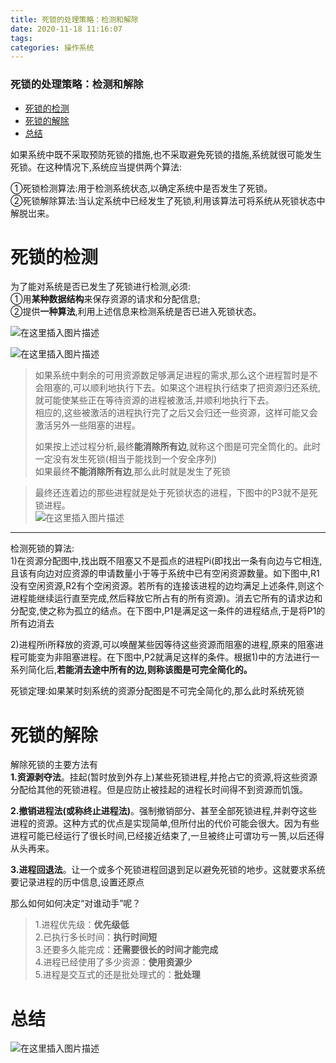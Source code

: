 ```yaml
---
title: 死锁的处理策略：检测和解除
date: 2020-11-18 11:16:07
tags: 
categories: 操作系统
---
```


<!--more-->

### 死锁的处理策略：检测和解除

- [死锁的检测](#_9)
- [死锁的解除](#_36)
- [总结](#_53)

如果系统中既不采取预防死锁的措施,也不采取避免死锁的措施,系统就很可能发生死锁。在这种情况下,系统应当提供两个算法:

①死锁检测算法:用于检测系统状态,以确定系统中是否发生了死锁。  
②死锁解除算法:当认定系统中已经发生了死锁,利用该算法可将系统从死锁状态中解脱岀来。

# 死锁的检测

为了能对系统是否已发生了死锁进行检测,必须:  
①用**某种数据结构**来保存资源的请求和分配信息;  
②提供**一种算法**,利用上述信息来检测系统是否已进入死锁状态。

![在这里插入图片描述](https://img-blog.csdnimg.cn/20201118110320979.png?x-oss-process=image/watermark,type_ZmFuZ3poZW5naGVpdGk,shadow_10,text_aHR0cHM6Ly9ibG9nLmNzZG4ubmV0L3FxXzIxMDQwNTU5,size_16,color_FFFFFF,t_70#pic_center)

![在这里插入图片描述](https://img-blog.csdnimg.cn/20201118110355597.png?x-oss-process=image/watermark,type_ZmFuZ3poZW5naGVpdGk,shadow_10,text_aHR0cHM6Ly9ibG9nLmNzZG4ubmV0L3FxXzIxMDQwNTU5,size_16,color_FFFFFF,t_70#pic_center)

> 如果系统中剩余的可用资源数足够满足进程的需求,那么这个进程暂时是不会阻塞的,可以顺利地执行下去。如果这个进程执行结束了把资源归还系统,就可能使某些正在等待资源的进程被激活,并顺利地执行下去。  
> 相应的,这些被激活的进程执行完了之后又会归还一些资源，这样可能又会激活另外一些阻塞的进程。  
>   
> 如果按上述过程分析,最终**能消除所有边**,就称这个图是可完全筒化的。此时一定没有发生死锁\(相当于能找到一个安全序列\)  
> 如果最终**不能消除所有边**,那么此时就是发生了死锁

> 最终还连着边的那些进程就是处于死锁状态的进程，下图中的P3就不是死锁进程。  
> ![在这里插入图片描述](https://img-blog.csdnimg.cn/20201118111118828.png?x-oss-process=image/watermark,type_ZmFuZ3poZW5naGVpdGk,shadow_10,text_aHR0cHM6Ly9ibG9nLmNzZG4ubmV0L3FxXzIxMDQwNTU5,size_16,color_FFFFFF,t_70#pic_center)

---

检测死锁的算法:  
1\)在资源分配图中,找出既不阻塞又不是孤点的进程Pi\(即找出一条有向边与它相连,且该有向边对应资源的申请数量小于等于系统中已有空闲资源数量。如下图中,R1没有空闲资源,R2有个空闲资源。若所有的连接该进程的边均满足上述条件,则这个进程能继续运行直至完成,然后释放它所占有的所有资源\)。消去它所有的请求边和分配变,使之称为孤立的结点。在下图中,P1是满足这一条件的进程结点,于是将P1的所有边消去

2\)进程所i所释放的资源,可以唤醒某些因等待这些资源而阻塞的进程,原来的阻塞进程可能变为非阻塞进程。在下图中,P2就满足这样的条件。根据1\)中的方法进行一系列简化后,**若能消去途中所有的边,则称该图是可完全简化的。**

死锁定理:如果某时刻系统的资源分配图是不可完全简化的,那么此时系统死锁

# 死锁的解除

解除死锁的主要方法有  
**1.资源剥夺法**。挂起\(暂时放到外存上\)某些死锁进程,并抢占它的资源,将这些资源分配给其他的死锁进程。但是应防止被挂起的进程长时间得不到资源而饥饿。

**2.撤销进程法\(或称终止进程法\)**。强制撤销部分、甚至全部死锁进程,并剥夺这些进程的资源。这种方式的优点是实现简单,但所付出的代价可能会很大。因为有些进程可能已经运行了很长时间,已经接近结束了,一旦被终止可谓功亏一篑,以后还得从头再来。

**3.进程回退法**。让一个或多个死锁进程回退到足以避免死锁的地步。这就要求系统要记录进程的历中信息,设置还原点

那么如何如何决定“对谁动手”呢？

> 1.进程优先级：**优先级低**  
> 2.已执行多长时间：**执行时间短**  
> 3.还要多久能完成：**还需要很长的时间才能完成**  
> 4.进程已经使用了多少资源：**使用资源少**  
> 5.进程是交互式的还是批处理式的：**批处理**

# 总结

![在这里插入图片描述](https://img-blog.csdnimg.cn/20201118111503493.png?x-oss-process=image/watermark,type_ZmFuZ3poZW5naGVpdGk,shadow_10,text_aHR0cHM6Ly9ibG9nLmNzZG4ubmV0L3FxXzIxMDQwNTU5,size_16,color_FFFFFF,t_70#pic_center)